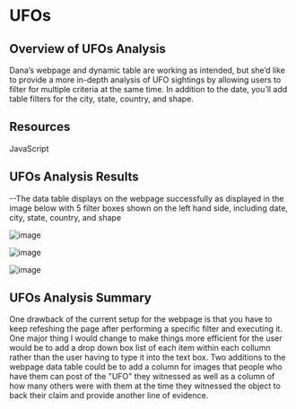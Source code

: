 # UFOs

## Overview of UFOs Analysis
Dana’s webpage and dynamic table are working as intended, but she’d like to provide a more in-depth analysis of UFO sightings by allowing users to filter for multiple criteria at the same time. In addition to the date, you’ll add table filters for the city, state, country, and shape.

## Resources
JavaScript

## UFOs Analysis Results

--The data table displays on the webpage successfully as displayed in the image below with 5 filter boxes shown on the left hand side, including date, city, state, country, and shape

![image](https://user-images.githubusercontent.com/70483866/99156647-29957300-2688-11eb-99aa-206537eb5a9e.png)

![image](https://user-images.githubusercontent.com/70483866/99156598-d0c5da80-2687-11eb-9a84-863855957971.png)

![image](https://user-images.githubusercontent.com/70483866/99156629-07035a00-2688-11eb-9717-21a2a20fe017.png)

      
## UFOs Analysis Summary

One drawback of the current setup for the webpage is that you have to keep refeshing the page after performing a specific filter and executing it. One major thing I would change to make things more efficient for the user would be to add a drop down box list of each item within each collumn rather than the user having to type it into the text box. Two additions to the webpage data table could be to add a column for images that people who have them can post of the "UFO" they witnessed as well as a column of how many others were with them at the time they witnessed the object to back their claim and provide another line of evidence.
